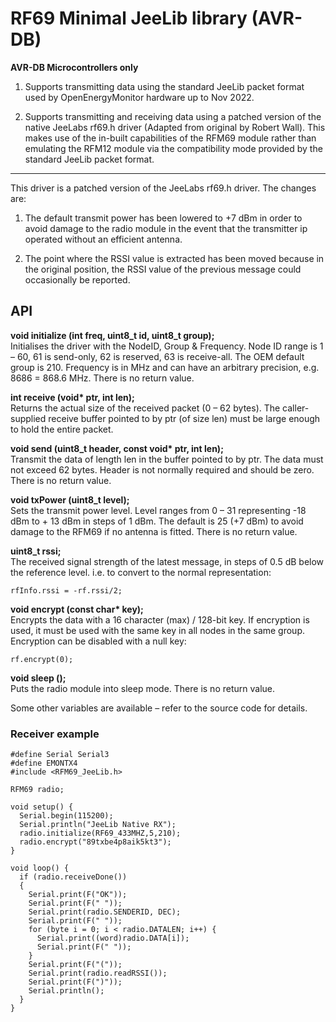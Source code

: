 # RF69 Minimal JeeLib library (AVR-DB)

**AVR-DB Microcontrollers only**

1. Supports transmitting data using the standard JeeLib packet format used by OpenEnergyMonitor hardware up to Nov 2022.

2. Supports transmitting and receiving data using a patched version of the native JeeLabs rf69.h driver (Adapted from original by Robert Wall). This makes use of the in-built capabilities of the RFM69 module rather than emulating the RFM12 module via the compatibility mode provided by the standard JeeLib packet format. 

---

This driver is a patched version of the JeeLabs rf69.h driver. The changes are:

1. The default transmit power has been lowered to +7 dBm in order to avoid damage
to the radio module in the event that the transmitter ip operated without an efficient
antenna.

2. The point where the RSSI value is extracted has been moved because in the
original position, the RSSI value of the previous message could occasionally be
reported.


## API

**void initialize (int freq, uint8_t id, uint8_t group);**<br>
Initialises the driver with the NodeID, Group & Frequency. Node ID range is 1 – 60, 61 is
send-only, 62 is reserved, 63 is receive-all. The OEM default group is 210. Frequency is in
MHz and can have an arbitrary precision, e.g. 8686 = 868.6 MHz. There is no return value.

**int receive (void\* ptr, int len);**<br>
Returns the actual size of the received packet (0 – 62 bytes). The caller-supplied receive
buffer pointed to by ptr (of size len) must be large enough to hold the entire packet.

**void send (uint8_t header, const void\* ptr, int len);**<br>
Transmit the data of length len in the buffer pointed to by ptr. The data must not exceed
62 bytes. Header is not normally required and should be zero. There is no return value.

**void txPower (uint8_t level);**<br>
Sets the transmit power level. Level ranges from 0 – 31 representing -18 dBm to + 13
dBm in steps of 1 dBm. The default is 25 (+7 dBm) to avoid damage to the RFM69 if no
antenna is fitted. There is no return value.

**uint8_t rssi;**<br>
The received signal strength of the latest message, in steps of 0.5 dB below the reference
level. i.e. to convert to the normal representation:

    rfInfo.rssi = -rf.rssi/2;

**void encrypt (const char\* key);**<br>
Encrypts the data with a 16 character (max) / 128-bit key. If encryption is used, it must be
used with the same key in all nodes in the same group. Encryption can be disabled with a
null key:

    rf.encrypt(0);

**void sleep ();**<br>
Puts the radio module into sleep mode. There is no return value.

Some other variables are available – refer to the source code for details.

### Receiver example

    #define Serial Serial3
    #define EMONTX4
    #include <RFM69_JeeLib.h>

    RFM69 radio;

    void setup() {
      Serial.begin(115200);
      Serial.println("JeeLib Native RX");
      radio.initialize(RF69_433MHZ,5,210);
      radio.encrypt("89txbe4p8aik5kt3");
    }

    void loop() {
      if (radio.receiveDone())
      {
        Serial.print(F("OK")); 
        Serial.print(F(" "));
        Serial.print(radio.SENDERID, DEC);
        Serial.print(F(" "));
        for (byte i = 0; i < radio.DATALEN; i++) {
          Serial.print((word)radio.DATA[i]);
          Serial.print(F(" "));
        }
        Serial.print(F("("));
        Serial.print(radio.readRSSI());
        Serial.print(F(")"));
        Serial.println();
      }
    }
